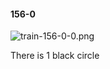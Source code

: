 #### 156-0
![train-156-0-0.png](https://github.com/lil-lab/nlvr/raw/master/nlvr/train/images/26/train-156-0-0.png "train-156-0-0.png")

There is 1 black circle